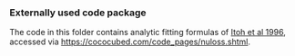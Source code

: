 ### Externally used code package

The code in this folder contains analytic fitting formulas of [Itoh et al 1996](https://ui.adsabs.harvard.edu/abs/1996ApJS..102..411I/abstract), accessed via https://cococubed.com/code_pages/nuloss.shtml.
